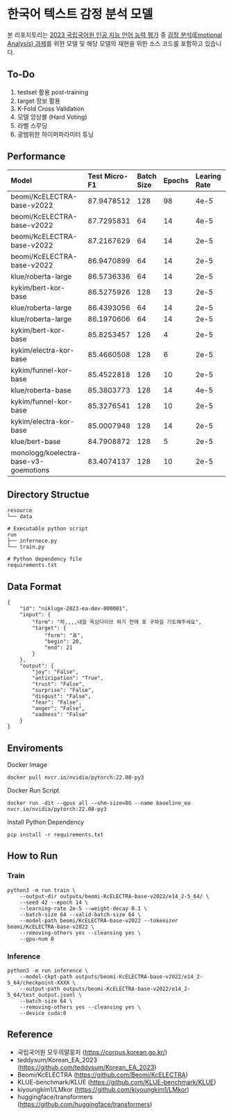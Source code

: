 # 한국어 텍스트 감정 분석 모델
본 리포지토리는 [2023 국립국어원 인공 지능 언어 능력 평가](https://corpus.korean.go.kr/taskOrdtm/taskList.do?taskOrdtmId=103) 중 [감정 분석(Emotional Analysis) 과제](https://corpus.korean.go.kr/taskOrdtm/taskList.do?taskOrdtmId=103)를 위한 모델 및 해당 모델의 재현을 위한 소스 코드를 포함하고 있습니다.

## To-Do
1. testset 활용 post-training
2. target 정보 활용
3. K-Fold Cross Validation
4. 모델 앙상블 (Hard Voting)
5. 라벨 스무딩
6. 광범위한 하이퍼파라미터 튜닝

## Performance

| Model                                     | Test Micro-F1 | Batch Size | Epochs | Learing Rate | Weight Decay | Removing "&others&" | Cleansing symobls |
| :---------------------------------------- | :------------ | :--------- | :----- | :----------- | :----------- | :------------------ | :---------------- |
| beomi/KcELECTRA-base-v2022                | 87.9478512    | 128        | 98     | 4e-5         | 0.1          | True                | True              |
| beomi/KcELECTRA-base-v2022                | 87.7295831    | 64         | 14     | 4e-5         | 0.1          | True                | True              |
| beomi/KcELECTRA-base-v2022                | 87.2167629    | 64         | 14     | 2e-5         | 0.1          | True                | True              |
| beomi/KcELECTRA-base-v2022                | 86.9470899    | 64         | 14     | 2e-5         | 0.1          | False               | True              |
| klue/roberta-large                        | 86.5736336    | 64         | 14     | 2e-5         | 0.1          | False               | False             |
| kykim/bert-kor-base                       | 86.5275926    | 128        | 13     | 2e-5         | 0.1          | True                | True              |
| klue/roberta-large                        | 86.4393056    | 64         | 14     | 2e-5         | 0.1          | False               | True              |
| klue/roberta-large                        | 86.1970606    | 64         | 14     | 2e-5         | 0.1          | True                | True              |
| kykim/bert-kor-base                       | 85.8253457    | 128        | 4      | 2e-5         | 0.1          | False               | False             |
| kykim/electra-kor-base                    | 85.4660508    | 128        | 6      | 2e-5         | 0.1          | True                | True              |
| kykim/funnel-kor-base                     | 85.4522818    | 128        | 10     | 2e-5         | 0.1          | True                | True              |
| klue/roberta-base                         | 85.3803773    | 128        | 14     | 4e-5         | 0.1          | False               | False             |
| kykim/funnel-kor-base                     | 85.3276541    | 128        | 10     | 2e-5         | 0.1          | False               | False             |
| kykim/electra-kor-base                    | 85.0007948    | 128        | 14     | 2e-5         | 0.1          | False               | False             |
| klue/bert-base                            | 84.7908872    | 128        | 5      | 2e-5         | 0.1          | False               | False             |
| monologg/koelectra-base-v3-goemotions     | 83.4074137    | 128        | 10     | 2e-5         | 0.1          | False               | False             |


## Directory Structue
```
resource
└── data

# Executable python script
run
├── infernece.py
└── train.py

# Python dependency file
requirements.txt
```

## Data Format
```
{
    "id": "nikluge-2023-ea-dev-000001",
    "input": {
        "form": "하,,,,내일 옥상다이브 하기 전에 표 구하길 기도해주세요",
        "target": {
            "form": "표",
            "begin": 20,
            "end": 21
        }
    },
    "output": {
        "joy": "False",
        "anticipation": "True",
        "trust": "False",
        "surprise": "False",
        "disgust": "False",
        "fear": "False",
        "anger": "False",
        "sadness": "False"
    }
}
```


## Enviroments
Docker Image
```
docker pull nvcr.io/nvidia/pytorch:22.08-py3 
```

Docker Run Script
```
docker run -dit --gpus all --shm-size=8G --name baseline_ea nvcr.io/nvidia/pytorch:22.08-py3
```

Install Python Dependency
```
pip install -r requirements.txt
```

## How to Run
### Train
```
python3 -m run train \
    --output-dir outputs/beomi-KcELECTRA-base-v2022/e14_2-5_64/ \
    --seed 42 --epoch 14 \
    --learning-rate 2e-5 --weight-decay 0.1 \
    --batch-size 64 --valid-batch-size 64 \
    --model-path beomi/KcELECTRA-base-v2022 --tokenizer beomi/KcELECTRA-base-v2022 \
    --removing-others yes --cleansing yes \
    --gpu-num 0
```

### Inference
```
python3 -m run inference \
    --model-ckpt-path outputs/beomi-KcELECTRA-base-v2022/e14_2-5_64/checkpoint-XXXX \
    --output-path outputs/beomi-KcELECTRA-base-v2022/e14_2-5_64/test_output.jsonl \
    --batch-size 64 \
    --removing-others yes --cleansing yes \
    --device cuda:0
```

## Reference
- 국립국어원 모두의말뭉치 (https://corpus.korean.go.kr/)  
- teddysum/Korean_EA_2023 (https://github.com/teddysum/Korean_EA_2023)
- Beomi/KcELECTRA (https://github.com/Beomi/KcELECTRA)
- KLUE-benchmark/KLUE (https://github.com/KLUE-benchmark/KLUE)
- kiyoungkim1/LMkor (https://github.com/kiyoungkim1/LMkor)
- huggingface/transformers (https://github.com/huggingface/transformers)  
